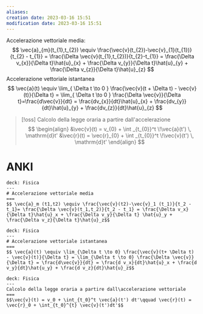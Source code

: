 ```yaml
---
aliases: 
creation date: 2023-03-16 15:51
modification date: 2023-03-16 15:51
---
```


Accelerazione vettoriale media:
$$
\vec{a}_{m}(t_{1},t_{2}) \equiv \frac{\vec{v}(t_{2})-\vec{v}_{1}(t_{1})}{t_{2} - t_{1}} = \frac{\Delta \vec{v}(t_{1},t_{2})}{t_{2}-t_{1}} = \frac{\Delta v_{x}}{\Delta t}\hat{u}_{x} + \frac{\Delta v_{y}}{\Delta t}\hat{u}_{y} + \frac{\Delta v_{z}}{\Delta t}\hat{u}_{z} 
$$
Accelerazione vettoriale istantanea
$$
\vec{a}(t) \equiv \lim_{ \Delta t \to 0 } \frac{\vec{v}(t + \Delta t) - \vec{v}(t)}{\Delta t} = \lim_{ \Delta t \to 0 } \frac{\Delta \vec{v}}{\Delta t}=\frac{d\vec{v}}{dt} = \frac{dv_{x}}{dt}\hat{u}_{x} + \frac{dv_{y}}{dt}\hat{u}_{y} + \frac{dv_{z}}{dt}\hat{u}_{z}   
$$


>[!oss]
>Calcolo della legge oraria a partire dall'accelerazione
> $$
>\begin{align}
>&\vec{v}(t) = v_{0} + \int _{t_{0}}^t \!\vec{a}(t') \, \mathrm{d}t' &\vec{r}(t) = \vec{r}_{0} + \int _{t_{0}}^t \!\vec{v}(t') \, \mathrm{d}t' 
>\end{align}
>$$


# ANKI


```anki
deck: Fisica
---
# Accelerazione vettoriale media
===
$$ \vec{a}_m (t1,t2) \equiv \frac{\vec{v}(t2)-\vec{v}_1 (t_1)}{t_2 - t_1}= \frac{\Delta \vec{v}(t_1,t_2)}{t_2 - t_1} = \frac{\Delta v_x}{\Delta t}\hat{u}_x + \frac{\Delta v_y}{\Delta t} \hat{u}_y + \frac{\Delta v_z}{\Delta t}\hat{u}_z$$
```


```anki
deck: Fisica
---
# Accelerazione vettoriale istantanea
===
$$ \vec{a}(t) \equiv \lim_{\Delta t \to 0} \frac{\vec{v}(t+ \Delta t) - \vec{v}(t)}{\Delta t} = \lim_{\Delta t \to 0} \frac{\Delta \vec{v}}{\Delta t} = \frac{d\vec{v}}{dt} = \frac{d v_x}{dt}\hat{u}_x + \frac{d v_y}{dt}\hat{u_y} + \frac{d v_z}{dt}\hat{u}_z$$
```


```anki
deck: Fisica
---
Calcolo della legge oraria a partire dall\accelerazione vettoriale
===
$$\vec{v}(t) = v_0 + \int_{t_0}^t \vec{a}(t') dt'\qquad \vec{r}(t) = \vec{r}_0 + \int_{t_0}^{t} \vec{v}(t')dt'$$
```

